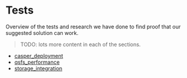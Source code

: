# Tests

Overview of the tests and research we have done to find proof that our suggested solution can work.

> TODO: lots more content in each of the sections.


- [casper_deployment](@casper_deployment)
- [qsfs_performance](@qsfs_performance)
- [storage_integration](@storage_integration)